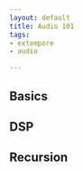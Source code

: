 ```yaml
---
layout: default
title: Audio 101 
tags:
- extempore
- audio

---
```


## Basics



## DSP


## Recursion












##